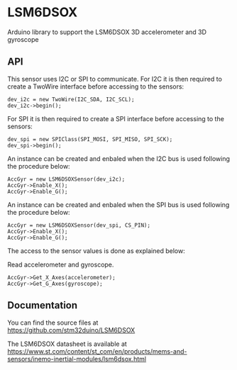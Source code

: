 # LSM6DSOX
Arduino library to support the LSM6DSOX 3D accelerometer and 3D gyroscope

## API

This sensor uses I2C or SPI to communicate.
For I2C it is then required to create a TwoWire interface before accessing to the sensors:  

    dev_i2c = new TwoWire(I2C_SDA, I2C_SCL);  
    dev_i2c->begin();

For SPI it is then required to create a SPI interface before accessing to the sensors:  

    dev_spi = new SPIClass(SPI_MOSI, SPI_MISO, SPI_SCK);  
    dev_spi->begin();

An instance can be created and enbaled when the I2C bus is used following the procedure below:  

    AccGyr = new LSM6DSOXSensor(dev_i2c);  
    AccGyr->Enable_X();  
    AccGyr->Enable_G();

An instance can be created and enbaled when the SPI bus is used following the procedure below:  

    AccGyr = new LSM6DSOXSensor(dev_spi, CS_PIN);  
    AccGyr->Enable_X();  
    AccGyr->Enable_G();

The access to the sensor values is done as explained below:  

  Read accelerometer and gyroscope.

    AccGyr->Get_X_Axes(accelerometer);  
    AccGyr->Get_G_Axes(gyroscope);

## Documentation

You can find the source files at  
https://github.com/stm32duino/LSM6DSOX

The LSM6DSOX datasheet is available at  
https://www.st.com/content/st_com/en/products/mems-and-sensors/inemo-inertial-modules/lsm6dsox.html
